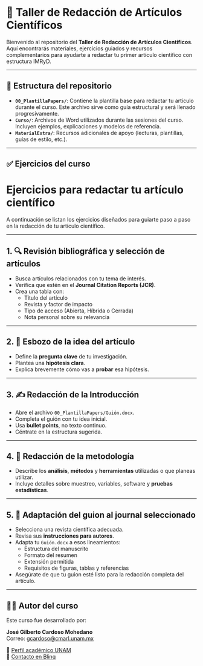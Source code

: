 # 📝 Taller de Redacción de Artículos Científicos

Bienvenido al repositorio del **Taller de Redacción de Artículos Científicos**. Aquí encontrarás materiales, 
ejercicios guiados y recursos complementarios para ayudarte a redactar tu primer artículo científico con estructura IMRyD.

---

## 📂 Estructura del repositorio

- **`00_PlantillaPapers/`**: Contiene la plantilla base para redactar tu artículo durante el curso. Este archivo sirve como guía estructural y será llenado progresivamente.
- **`Curso/`**: Archivos de Word utilizados durante las sesiones del curso. Incluyen ejemplos, explicaciones y modelos de referencia.
- **`MaterialExtra/`**: Recursos adicionales de apoyo (lecturas, plantillas, guías de estilo, etc.).

---


## ✅ Ejercicios del curso


# Ejercicios para redactar tu artículo científico

A continuación se listan los ejercicios diseñados para guiarte paso a paso en la redacción de tu artículo científico.

---

## 1. 🔍 Revisión bibliográfica y selección de artículos

- Busca artículos relacionados con tu tema de interés.  
- Verifica que estén en el **Journal Citation Reports (JCR)**.  
- Crea una tabla con:  
  - Título del artículo  
  - Revista y factor de impacto  
  - Tipo de acceso (Abierta, Híbrida o Cerrada)  
  - Nota personal sobre su relevancia

---

## 2. 🧠 Esbozo de la idea del artículo

- Define la **pregunta clave** de tu investigación.  
- Plantea una **hipótesis clara**.  
- Explica brevemente cómo vas a **probar** esa hipótesis.

---

## 3. ✍️ Redacción de la Introducción

- Abre el archivo `00_PlantillaPapers/Guión.docx`.  
- Completa el guión con tu idea inicial.  
- Usa **bullet points**, no texto continuo.  
- Céntrate en la estructura sugerida.

---

## 4. 🧾 Redacción de la metodología

- Describe los **análisis**, **métodos** y **herramientas** utilizadas o que planeas utilizar.  
- Incluye detalles sobre muestreo, variables, software y **pruebas estadísticas**.

---

## 5. 📄 Adaptación del guion al journal seleccionado

- Selecciona una revista científica adecuada.  
- Revisa sus **instrucciones para autores**.  
- Adapta tu `Guión.docx` a esos lineamientos:  
  - Estructura del manuscrito  
  - Formato del resumen  
  - Extensión permitida  
  - Requisitos de figuras, tablas y referencias  
- Asegúrate de que tu guion esté listo para la redacción completa del artículo.


---

## 👨‍🏫 Autor del curso

Este curso fue desarrollado por:

**José Gilberto Cardoso Mohedano**  
Correo: [gcardoso@cmarl.unam.mx](mailto:gcardoso@cmarl.unam.mx)

🔗 [Perfil académico UNAM](https://www.icmyl.unam.mx/el_carmen/quienes_somos/personal_academico/jose-gilberto-cardoso-mohedano)  
🔗 [Contacto en Blinq](https://blinq.me/YKZ9U8mqdr8n?bs=db)


